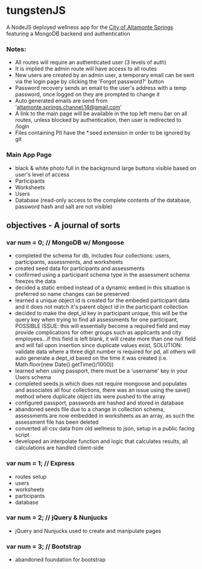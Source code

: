 # tungstenJS

A NodeJS deployed wellness app for the [City of Altamonte Springs](http://www.altamonte.org) featuring a MongoDB backend and authentication

### Notes:
* All routes will require an authenticated user (3 levels of auth)
* It is implied the admin route will have access to all routes
* New users are created by an admin user, a temporary email can be sent via the login page by clicking the 'Forgot password?' button
* Password recovery sends an email to the user's address with a temp password, once logged on they are prompted to change it
* Auto generated emails are send from 'altamonte.springs.channel.14@gmail.com'
* A link to the main page will be available in the top left menu bar on all routes, unless blocked by authentication, then user is redirected to /login
* Files containing PII have the *.seed extension in order to be ignored by git

### Main App Page
* black & white photo full in the background large buttons visible based on user's level of access
* Participants
* Worksheets
* Users
* Database (read-only access to the complete contents of the database, password hash and salt are not visible)

## objectives - A journal of sorts

### var num = 0; // MongoDB w/ Mongoose
* completed the schema for db, includes four collections: users, participants, assessments, and worksheets
* created seed data for participants and assessments
* confirmed using a participant schema type in the assessment schema freezes the data
* decided a static embed instead of a dynamic embed in this situation is preferred so name changes can be preserved
* learned a unique object id is created for the embeded participant data and it does not match it's parent object id in the participant collection
* decided to make the dept_id key in participant unique, this will be the query key when trying to find all assessments for one participant, POSSIBLE ISSUE: this will essentially become a required field and may provide complications for other groups such as applicants and city employees...if this field is left blank, it will create more than one null field and will fail upon insertion since duplicate values exist, SOLUTION: validate data where a three digit number is required for pd, all others will auto generate a dept_id based on the time it was created (i.e. Math.floor(new Date().getTime()/1000))
* learned when using passport, there must be a 'username' key in your Users schema
* completed seeds.js which does not require mongoose and populates and associates all four collections, there was an issue using the save() method where duplicate object ids were pushed to the array
* configured passport, passwords are hashed and stored in database
* abandoned seeds file due to a change in collection schema, assessments are now embedded in worksheets as an array, as such the assessment file has been deleted
* converted all csv data from old wellness to json, setup in a public facing script
* developed an interpolate function and logic that calculates results, all calculations are handled client-side

### var num = 1; // Express
* routes setup
* users
* worksheets
* participants
* database

### var num = 2; // jQuery & Nunjucks
* jQuery and Nunjucks used to create and manipulate pages

### var num = 3; // Bootstrap
* abandoned foundation for bootstrap
